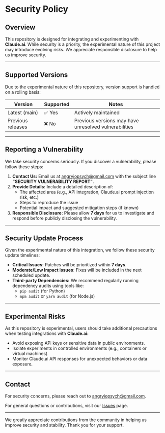 # Security Policy

## Overview

This repository is designed for integrating and experimenting with **Claude.ai**. While security is a priority, the experimental nature of this project may introduce evolving risks. We appreciate responsible disclosure to help us improve security.

---

## Supported Versions

Due to the experimental nature of this repository, version support is handled on a rolling basis:

| Version | Supported | Notes |
| -------- | ---------- | ------ |
| Latest (main) | ✅ Yes | Actively maintained |
| Previous releases | ❌ No | Previous versions may have unresolved vulnerabilities |

---

## Reporting a Vulnerability

We take security concerns seriously. If you discover a vulnerability, please follow these steps:

1. **Contact Us:** Email us at [angryiopsych@gmail.com](mailto:angryiopsych@gmail.com) with the subject line **"SECURITY VULNERABILITY REPORT"**.
2. **Provide Details:** Include a detailed description of:
   - The affected area (e.g., API integration, Claude.ai prompt injection risk, etc.)
   - Steps to reproduce the issue
   - Potential impact and suggested mitigation steps (if known)
3. **Responsible Disclosure:** Please allow **7 days** for us to investigate and respond before publicly disclosing the vulnerability.

---

## Security Update Process

Given the experimental nature of this integration, we follow these security update timelines:

- **Critical Issues:** Patches will be prioritized within **7 days**.
- **Moderate/Low Impact Issues:** Fixes will be included in the next scheduled update.
- **Third-party Dependencies:** We recommend regularly running dependency audits using tools like:
  - `pip audit` (for Python)
  - `npm audit` or `yarn audit` (for Node.js)

---

## Experimental Risks

As this repository is experimental, users should take additional precautions when testing integrations with **Claude.ai**:

- Avoid exposing API keys or sensitive data in public environments.
- Isolate experiments in controlled environments (e.g., containers or virtual machines).
- Monitor Claude.ai API responses for unexpected behaviors or data exposure.

---

## Contact

For security concerns, please reach out to [angryiopsych@gmail.com](mailto:angryiopsych@gmail.com).

For general questions or contributions, visit our [Issues](../../issues) page.

---

We greatly appreciate contributions from the community in helping us improve security and stability. Thank you for your support.
